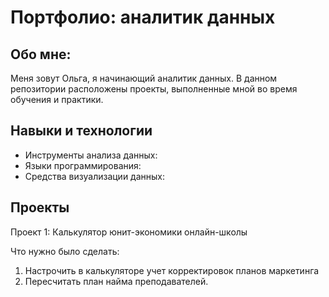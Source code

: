 # Портфолио: аналитик данных
## Обо мне:
Меня зовут Ольга, я начинающий аналитик данных. В данном репозитории расположены проекты, выполненные мной во время обучения и практики.
## Навыки и технологии
+ Инструменты анализа данных: 
+ Языки программирования:
+ Средства визуализации данных:
## Проекты
Проект 1: Калькулятор юнит-экономики онлайн-школы

Что нужно было сделать:
1. Настрочить в калькуляторе учет корректировок планов маркетинга
2. Пересчитать план найма преподавателей.
